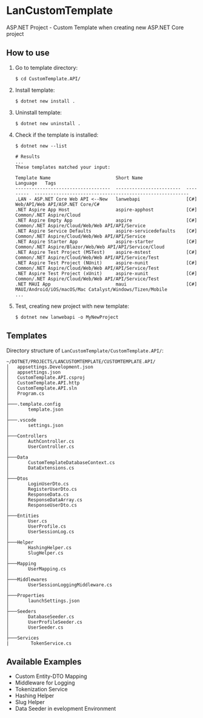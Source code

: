 # LanCustomTemplate

ASP.NET Project - Custom Template when creating new ASP.NET Core project

## How to use

1. Go to template directory:

    ```shell
    $ cd CustomTemplate.API/
    ```

2. Install template:

    ```shell
    $ dotnet new install .
    ```

3. Uninstall template:

    ```shell
    $ dotnet new uninstall .
    ```

4. Check if the template is installed:

    ```shell
    $ dotnet new --list

    # Results
    ...
    These templates matched your input: 

    Template Name                        Short Name                Language   Tags
    -----------------------------------  ------------------------  ---------  ---------------------------------------------------------
    .LAN - ASP.NET Core Web API <--New   lanwebapi                 [C#]       Web/API/Web API/ASP.NET Core/C#
    .NET Aspire App Host                 aspire-apphost            [C#]       Common/.NET Aspire/Cloud
    .NET Aspire Empty App                aspire                    [C#]       Common/.NET Aspire/Cloud/Web/Web API/API/Service
    .NET Aspire Service Defaults         aspire-servicedefaults    [C#]       Common/.NET Aspire/Cloud/Web/Web API/API/Service
    .NET Aspire Starter App              aspire-starter            [C#]       Common/.NET Aspire/Blazor/Web/Web API/API/Service/Cloud
    .NET Aspire Test Project (MSTest)    aspire-mstest             [C#]       Common/.NET Aspire/Cloud/Web/Web API/API/Service/Test
    .NET Aspire Test Project (NUnit)     aspire-nunit              [C#]       Common/.NET Aspire/Cloud/Web/Web API/API/Service/Test
    .NET Aspire Test Project (xUnit)     aspire-xunit              [C#]       Common/.NET Aspire/Cloud/Web/Web API/API/Service/Test
    .NET MAUI App                        maui                      [C#]       MAUI/Android/iOS/macOS/Mac Catalyst/Windows/Tizen/Mobile
    ...
    ```
5. Test, creating new project with new template:

    ```shell
    $ dotnet new lanwebapi -o MyNewProject
    ```

## Templates

Directory structure of `LanCustomTemplate/CustomTemplate.API/`:

```shell
~/DOTNET/PROJECTS/LANCUSTOMTEMPLATE/CUSTOMTEMPLATE.API/
│   appsettings.Development.json
│   appsettings.json
│   CustomTemplate.API.csproj
│   CustomTemplate.API.http
│   CustomTemplate.API.sln
│   Program.cs
│
├───.template.config
│       template.json
│
├───.vscode
│       settings.json
│
├───Controllers
│       AuthController.cs
│       UserController.cs
│
├───Data
│       CustomTemplateDatabaseContext.cs
│       DataExtensions.cs
│
├───Dtos
│       LoginUserDto.cs
│       RegisterUserDto.cs
│       ResponseData.cs
│       ResponseDataArray.cs
│       ResponseUserDto.cs
│
├───Entities
│       User.cs
│       UserProfile.cs
│       UserSessionLog.cs
│
├───Helper
│       HashingHelper.cs
│       SlugHelper.cs
│
├───Mapping
│       UserMapping.cs
│
├───Middlewares
│       UserSessionLoggingMiddleware.cs
│
├───Properties
│       launchSettings.json
│
├───Seeders
│       DatabaseSeeder.cs
│       UserProfileSeeder.cs
│       UserSeeder.cs
│
├───Services
|        TokenService.cs
```

## Available Examples

- Custom Entity-DTO Mapping
- Middleware for Logging
- Tokenization Service
- Hashing Helper
- Slug Helper
- Data Seeder in evelopment Environment
